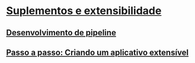 # [Suplementos e extensibilidade](index.md)
## [Desenvolvimento de pipeline](pipeline-development.md)
## [Passo a passo: Criando um aplicativo extensível](walkthrough-create-extensible-app.md)
